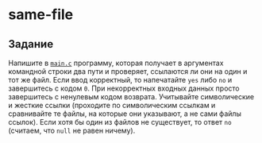 # same-file

## Задание

Напишите в [`main.c`](main.c) программу, которая получает в аргументах командной
строки два пути и проверяет, ссылаются ли они на один и тот же файл. Если ввод
корректный, то напечатайте `yes` либо `no` и завершитесь с кодом `0`. При
некорректных входных данных просто завершитесь с ненулевым кодом возврата.
Учитывайте символические и жесткие ссылки (проходите по символическим ссылкам и
сравнивайте те файлы, на которые они указывают, а не сами файлы ссылок). Если
хотя бы один из файлов не существует, то ответ `no` (считаем, что `null` не
равен ничему).
